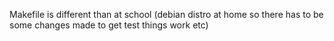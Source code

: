 Makefile is different than at school (debian distro at home so there has
to be some changes made to get test things work etc)
